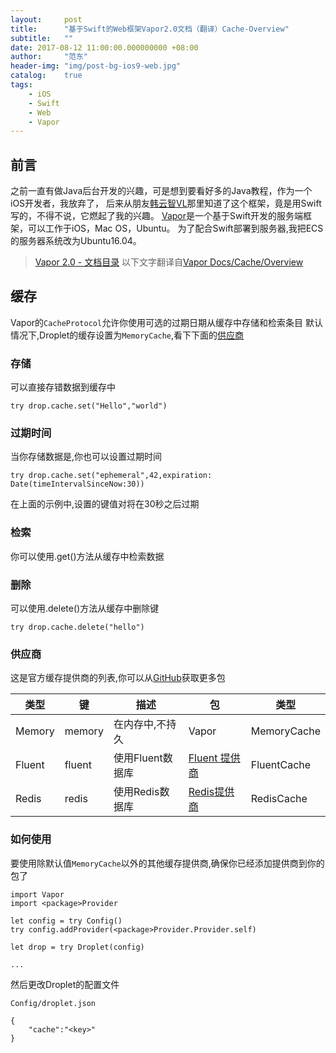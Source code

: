 ```yaml
---
layout:     post
title:      "基于Swift的Web框架Vapor2.0文档（翻译）Cache-Overview"
subtitle:   ""
date: 2017-08-12 11:00:00.000000000 +08:00
author:     "范东"
header-img: "img/post-bg-ios9-web.jpg"
catalog:    true
tags:
    - iOS
    - Swift
    - Web
    - Vapor
---
```

## 前言
之前一直有做Java后台开发的兴趣，可是想到要看好多的Java教程，作为一个iOS开发者，我放弃了，
后来从朋友[韩云智VL](http://www.jianshu.com/u/92f7630a351b)那里知道了这个框架，竟是用Swift写的，不得不说，它燃起了我的兴趣。
[Vapor](http://vapor.codes)是一个基于Swift开发的服务端框架，可以工作于iOS，Mac OS，Ubuntu。
为了配合Swift部署到服务器,我把ECS的服务器系统改为Ubuntu16.04。
> [Vapor 2.0 - 文档目录](https://github.com/fandongtongxue/VaporDoc/blob/master/README.md)
> 以下文字翻译自[Vapor Docs/Cache/Overview](https://docs.vapor.codes/2.0/cache/overview/)

## 缓存
Vapor的```CacheProtocol```允许你使用可选的过期日期从缓存中存储和检索条目
默认情况下,Droplet的缓存设置为```MemoryCache```,看下下面的[供应商](http://www.jianshu.com/p/155866779a8e/#供应商)
### 存储
可以直接存错数据到缓存中

```
try drop.cache.set("Hello","world")
```
### 过期时间
当你存储数据是,你也可以设置过期时间

```
try drop.cache.set("ephemeral",42,expiration: Date(timeIntervalSinceNow:30))
```
在上面的示例中,设置的键值对将在30秒之后过期
### 检索
你可以使用.get()方法从缓存中检索数据
### 删除
可以使用.delete()方法从缓存中删除键

```
try drop.cache.delete("hello")
```
### 供应商
这是官方缓存提供商的列表,你可以从[GitHub](https://github.com/search?utf8=%E2%9C%93&q=topic%3Avapor-provider+topic%3Acache&type=Repositories)获取更多包

类型 | 键 | 描述 | 包 | 类型
------- | ------- | ------- | ------- | -------
Memory | memory | 在内存中,不持久 | Vapor | MemoryCache
Fluent | fluent | 使用Fluent数据库 | [Fluent 提供商](http://www.jianshu.com/p/5a2f6965f73b) | FluentCache
Redis | redis | 使用Redis数据库 | [Redis提供商](https://docs.vapor.codes/2.0/redis/package/) | RedisCache

### 如何使用
要使用除默认值```MemoryCache```以外的其他缓存提供商,确保你已经添加提供商到你的包了

```
import Vapor
import <package>Provider

let config = try Config()
try config.addProvider(<package>Provider.Provider.self)

let drop = try Droplet(config)

...

```
然后更改Droplet的配置文件

```
Config/droplet.json
```

```
{
	"cache":"<key>"
}
```